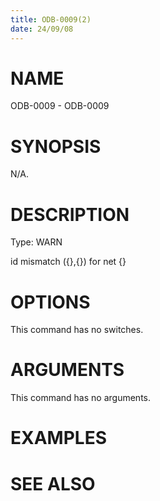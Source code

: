 ```yaml
---
title: ODB-0009(2)
date: 24/09/08
---
```


# NAME

ODB-0009 - ODB-0009

# SYNOPSIS

N/A.

# DESCRIPTION

Type: WARN

id mismatch ({},{}) for net {}

# OPTIONS

This command has no switches.

# ARGUMENTS

This command has no arguments.

# EXAMPLES

# SEE ALSO
